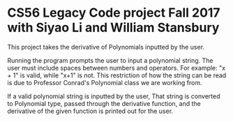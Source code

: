 # CS56 Legacy Code project Fall 2017 with Siyao Li and William Stansbury

This project takes the derivative of Polynomials inputted by the user.

Running the program prompts the user to input a polynomial string. The user must include spaces between numbers and operators. For example: "x + 1" is valid, while "x+1" is not. This restriction of how the string can  be read is due to Professor Conrad's Polynomial class we are working from.

If a valid polynomial string is inputted by the user, That string is converted to Polynomial type, passed through the derivative function, and the derivative of the given function is printed out for the user. 